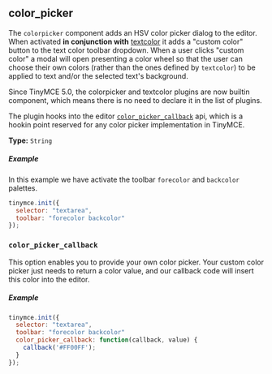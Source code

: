 ## color_picker

The `colorpicker` component adds an HSV color picker dialog to the editor. When activated **in conjunction with** [textcolor](../textcolor/) it adds a "custom color" button to the text color toolbar dropdown. When a user clicks "custom color" a modal will open presenting a color wheel so that the user can choose their own colors (rather than the ones defined by `textcolor`) to be applied to text and/or the selected text's background.

Since TinyMCE 5.0, the colorpicker and textcolor plugins are now builtin component, which means there is no need to declare it in the list of plugins.

The plugin hooks into the editor [`color_picker_callback`](#color_picker_callback) api, which is a hookin point reserved for any color picker implementation in TinyMCE.

**Type:** `String`

##### Example

In this example we have activate the toolbar `forecolor` and `backcolor` palettes.

```js
tinymce.init({
  selector: "textarea",
  toolbar: "forecolor backcolor"
});
```

### `color_picker_callback`

This option enables you to provide your own color picker.  Your custom color picker just needs to return a color value, and our callback code will insert this color into the editor.

##### Example

```js
tinymce.init({
  selector: "textarea",
  toolbar: "forecolor backcolor"
  color_picker_callback: function(callback, value) {
    callback('#FF00FF');
  }
});
```
